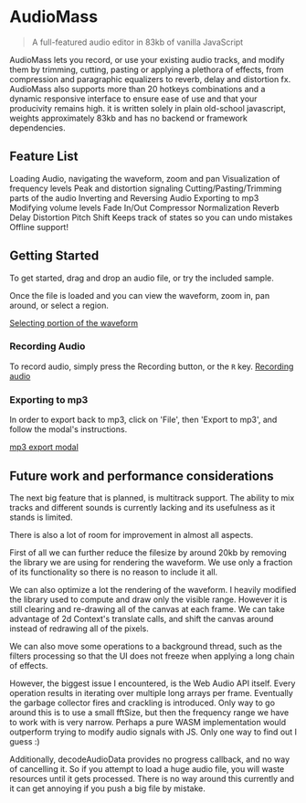 # AudioMass

> A full-featured audio editor in 83kb of vanilla JavaScript

AudioMass lets you record, or use your existing audio tracks, and modify them by trimming, cutting, pasting or applying a plethora of effects, from compression and paragraphic equalizers to reverb, delay and distortion fx. AudioMass also supports more than 20 hotkeys combinations and a dynamic responsive interface to ensure ease of use and that your producivity remains high. it is written solely in plain old-school javascript, weights approximately 83kb and has no backend or framework dependencies.

## Feature List

Loading Audio, navigating the waveform, zoom and pan
Visualization of frequency levels
Peak and distortion signaling
Cutting/Pasting/Trimming parts of the audio
Inverting and Reversing Audio
Exporting to mp3
Modifying volume levels
Fade In/Out
Compressor
Normalization
Reverb
Delay
Distortion
Pitch Shift
Keeps track of states so you can undo mistakes
Offline support!

## Getting Started

To get started, drag and drop an audio file, or try the included sample.

Once the file is loaded and you can view the waveform, zoom in, pan around, or select a region.

[Selecting portion of the waveform](https://audiomass.co/about/audiomass_2.jpg)

### Recording Audio

To record audio, simply press the Recording button, or the `R` key.
[Recording audio](https://audiomass.co/about/audiomass_3.jpg)

### Exporting to mp3

In order to export back to mp3, click on 'File', then 'Export to mp3', and follow the modal's instructions.

[mp3 export modal](https://audiomass.co/about/audiomass_4.jpg)


## Future work and performance considerations

The next big feature that is planned, is multitrack support. The ability to mix tracks and different sounds is currently lacking and its usefulness as it stands is limited.

There is also a lot of room for improvement in almost all aspects.

First of all we can further reduce the filesize by around 20kb by removing the library we are using for rendering the waveform. We use only a fraction of its functionality so there is no reason to include it all.

We can also optimize a lot the rendering of the waveform. I heavily modified the library used to compute and draw only the visible range. However it is still clearing and re-drawing all of the canvas at each frame. We can take advantage of 2d Context's translate calls, and shift the canvas around instead of redrawing all of the pixels.

We can also move some operations to a background thread, such as the filters processing so that the UI does not freeze when applying a long chain of effects.

However, the biggest issue I encountered, is the Web Audio API itself. Every operation results in iterating over multiple long arrays per frame. Eventually the garbage collector fires and crackling is introduced. Only way to go around this is to use a small fftSize, but then the frequency range we have to work with is very narrow. Perhaps a pure WASM implementation would outperform trying to modify audio signals with JS. Only one way to find out I guess :)

Additionally, decodeAudioData provides no progress callback, and no way of cancelling it. So if you attempt to load a huge audio file, you will waste resources until it gets processed. There is no way around this currently and it can get annoying if you push a big file by mistake.
